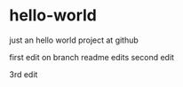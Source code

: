 # hello-world
just an hello world project at github

first edit on branch readme edits
second edit

3rd edit
